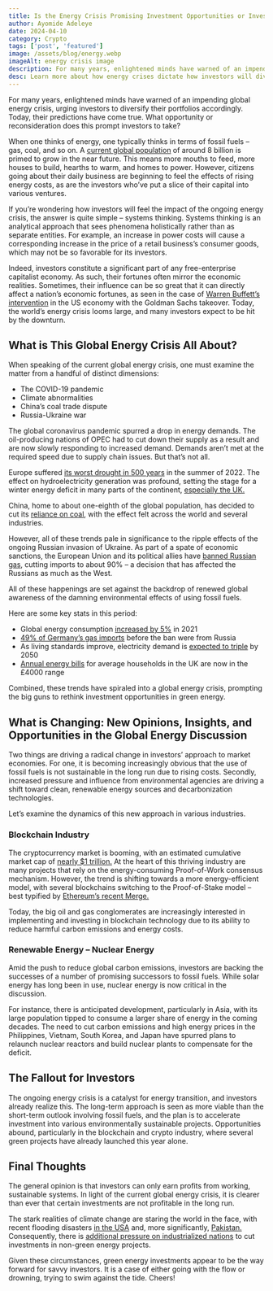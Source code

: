 ```yaml
---
title: Is the Energy Crisis Promising Investment Opportunities or Investment Rethink?
author: Ayomide Adeleye
date: 2024-04-10
category: Crypto
tags: ['post', 'featured']
image: /assets/blog/energy.webp
imageAlt: energy crisis image
description: For many years, enlightened minds have warned of an impending global energy crisis, urging investors to diversify their portfolios accordingly. Today, their predictions have come true. What opportunity or reconsideration does this prompt investors to take? 
desc: Learn more about how energy crises dictate how investors will diversify their portfolios as well as newer opportunities for green energy.
---
```


For many years, enlightened minds have warned of an impending global energy crisis, urging investors to diversify their portfolios accordingly. Today, their predictions have come true. What opportunity or reconsideration does this prompt investors to take? 


When one thinks of energy, one typically thinks in terms of fossil fuels – gas, coal, and so on. A <a href="https://www.worldometers.info/world-population/#:~:text=World%20Population%20Clock%3A%207.98%20Billion%20People%20(2022)%20%2D%20Worldometer" target="_blank">current global population</a> of around 8 billion is primed to grow in the near future. This means more mouths to feed, more houses to build, hearths to warm, and homes to power. However, citizens going about their daily business are beginning to feel the effects of rising energy costs, as are the investors who’ve put a slice of their capital into various ventures. 


If you’re wondering how investors will feel the impact of the ongoing energy crisis, the answer is quite simple – systems thinking. Systems thinking is an analytical approach that sees phenomena holistically rather than as separate entities. For example, an increase in power costs will cause a corresponding increase in the price of a retail business’s consumer goods, which may not be so favorable for its investors. 


Indeed, investors constitute a significant part of any free-enterprise capitalist economy. As such, their fortunes often mirror the economic realities. Sometimes, their influence can be so great that it can directly affect a nation’s economic fortunes, as seen in the case of <a href="https://www.goldmansachs.com/our-firm/history/moments/2008-buffett-investment.html" target="_blank">Warren Buffett’s intervention</a> in the US economy with the Goldman Sachs takeover. 
Today, the world’s energy crisis looms large, and many investors expect to be hit by the downturn.

<h2>What is This Global Energy Crisis All About?</h2>
When speaking of the current global energy crisis, one must examine the matter from a handful of distinct dimensions:
<ul>
<li>The COVID-19 pandemic</li>
<li>Climate abnormalities </li>
<li>China’s coal trade dispute</li>
<li>Russia-Ukraine war </li>
</ul>
The global coronavirus pandemic spurred a drop in energy demands. The oil-producing nations of OPEC had to cut down their supply as a result and are now slowly responding to increased demand. Demands aren’t met at the required speed due to supply chain issues. But that’s not all.

Europe suffered <a href="https://www.bloomberg.com/news/features/2022-09-01/2022-europe-heat-wave-sets-weather-records" target="_blanK">its worst drought in 500 years</a> in the summer of 2022. The effect on hydroelectricity generation was profound, setting the stage for a winter energy deficit in many parts of the continent, <a href="https://www.thenationalnews.com/world/europe/2022/08/26/britains-gas-squeeze-forces-80-rise-in-fuel-bills-for-winter/?outputType=amp&utm_source=paid+google&utm_medium=paidsearch&utm_campaign=us+uk+always+on&utm_term=&gclid=Cj0KCQjwqc6aBhC4ARIsAN06NmM9yScH_UqatDwZgu7I07XYvQlXa_JHM_qnbeSka7OHASuDRUhL2QcaAi9NEALw_wcB" target="_blank">especially the UK.</a>

China, home to about one-eighth of the global population, has decided to cut its <a href="https://energytracker.asia/chinas-coal-imports-drop-and-the-imminent-effect-on-coal-exporters/?gclid=Cj0KCQjwqc6aBhC4ARIsAN06NmPpKjmhHrcrr9WQd4qu7EiRll5L0O3OjGf0IPrVuul-5Q9eEA8grusaAn20EALw_wcB" target="_blank">reliance on coal</a>, with the effect felt across the world and several industries. 

However, all of these trends pale in significance to the ripple effects of the ongoing Russian invasion of Ukraine. As part of a spate of economic sanctions, the European Union and its political allies have <a href="https://apnews.com/article/russia-ukraine-netherlands-moscow-brussels-9f3fef34db1f41ea8f2aaaed05e923a2" target="_blank">banned Russian gas</a>, cutting imports to about 90% – a decision that has affected the Russians as much as the West. 

All of these happenings are set against the backdrop of renewed global awareness of the damning environmental effects of using fossil fuels. 

Here are some key stats in this period:

<ul>
<li>Global energy consumption <a href="https://yearbook.enerdata.net/total-energy/world-consumption-statistics.html" target="_blank">increased by 5%</a> in 2021</li>
<li><a href="https://www.statista.com/topics/8604/energy-supply-shortage-2021/#dossierKeyfigures" target="_blank">49% of Germany’s gas imports</a> before the ban were from Russia</li>
<li> As living standards improve, electricity demand is <a href="https://www.mckinsey.com/industries/oil-and-gas/our-insights/global-energy-perspective-2022" target="_blank">expected to triple</a> by 2050</li>
<li><a href="https://www.theguardian.com/money/2022/oct/17/energy-price-guarantee-cap-household-bills-4347-april-hunt" target="_blank">Annual energy bills</a> for average households in the UK are now in the £4000 range </li>
</ul>
Combined, these trends have spiraled into a global energy crisis, prompting the big guns to rethink investment opportunities in green energy. 


<h2>What is Changing: New Opinions, Insights, and Opportunities in the Global Energy Discussion</h2>

Two things are driving a radical change in investors’ approach to market economies. For one, it is becoming increasingly obvious that the use of fossil fuels is not sustainable in the long run due to rising costs. Secondly, increased pressure and influence from environmental agencies are driving a shift toward clean, renewable energy sources and decarbonization technologies.

Let’s examine the dynamics of this new approach in various industries.

<h3>Blockchain Industry</h3>
The cryptocurrency market is booming, with an estimated cumulative market cap of <a href="https://www.theguardian.com/money/2022/oct/17/energy-price-guarantee-cap-household-bills-4347-april-hunt" target="_blank">nearly $1 trillion.</a> At the heart of this thriving industry are many projects that rely on the energy-consuming Proof-of-Work consensus mechanism. However, the trend is shifting towards a more energy-efficient model, with several blockchains switching to the Proof-of-Stake model – best typified by <a href="https://ethereum.org/en/upgrades/merge/" target="_blank">Ethereum’s recent Merge.</a>

Today, the big oil and gas conglomerates are increasingly interested in implementing and investing in blockchain technology due to its ability to reduce harmful carbon emissions and energy costs.

<h3>Renewable Energy – Nuclear Energy</h3>
Amid the push to reduce global carbon emissions, investors are backing the successes of a number of promising successors to fossil fuels. While solar energy has long been in use, nuclear energy is now critical in the discussion. 

For instance, there is anticipated development, particularly in Asia, with its large population tipped to consume a larger share of energy in the coming decades. 
The need to cut carbon emissions and high energy prices in the Philippines, Vietnam, South Korea, and Japan have spurred plans to relaunch nuclear reactors and build nuclear plants to compensate for the deficit.

<h2>The Fallout for Investors</h2>
The ongoing energy crisis is a catalyst for energy transition, and investors already realize this. The long-term approach is seen as more viable than the short-term outlook involving fossil fuels, and the plan is to accelerate investment into various environmentally sustainable projects. Opportunities abound, particularly in the blockchain and crypto industry, where several green projects have already launched this year alone.

<h2>Final Thoughts</h2>
The general opinion is that investors can only earn profits from working, sustainable systems. In light of the current global energy crisis, it is clearer than ever that certain investments are not profitable in the long run. 

The stark realities of climate change are staring the world in the face, with recent flooding disasters <a href="https://floodlist.com/america/usa/hurricane-ian-florida-september-2022-update" target="_blank">in the USA</a> and, more significantly, <a href="https://foreignpolicy.com/2022/09/15/pakistan-floods-humanitarian-disease-food-crisis-climate/" target="_blank">Pakistan.</a> Consequently, there is <a href="https://www.google.com/amp/s/amp.theguardian.com/environment/2022/oct/21/just-stop-oil-says-only-threat-of-death-sentence-would-stop-its-protests" target="_blank">additional pressure on industrialized nations</a> to cut investments in non-green energy projects. 

Given these circumstances, green energy investments appear to be the way forward for savvy investors. It is a case of either going with the flow or drowning, trying to swim against the tide.
Cheers!

